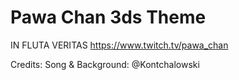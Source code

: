 # Pawa Chan 3ds Theme

IN FLUTA VERITAS
https://www.twitch.tv/pawa_chan

Credits:
Song & Background: @Kontchalowski
